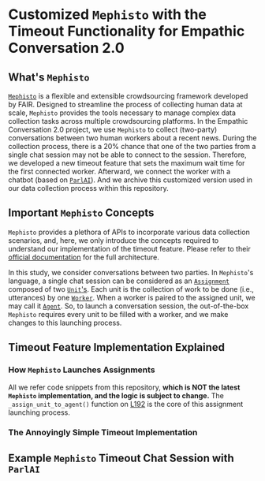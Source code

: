 # __Customized `Mephisto` with the Timeout Functionality for Empathic Conversation 2.0__

## __What's `Mephisto`__

[`Mephisto`](https://github.com/facebookresearch/Mephisto) is a flexible and extensible crowdsourcing framework developed by FAIR. Designed to streamline the process of collecting human data at scale, `Mephisto` provides the tools necessary to manage complex data collection tasks across multiple crowdsourcing platforms. In the Empathic Conversation 2.0 project, we use `Mephisto` to collect (two-party) conversations between two human workers about a recent news. During the collection process, there is a 20% chance that one of the two parties from a single chat session may not be able to connect to the session. Therefore, we developed a new timeout feature that sets the maximum wait time for the first connected worker. Afterward, we connect the worker with a chatbot (based on [`ParlAI`](https://parl.ai/docs/tutorial_basic.html)). And we archive this customized version used in our data collection process within this repository.

## __Important `Mephisto` Concepts__

`Mephisto` provides a plethora of APIs to incorporate various data collection scenarios, and, here, we only introduce the concepts required to understand our implementation of the timeout feature. Please refer to their [official documentation](https://mephisto.ai/docs/explanations/architecture_overview/) for the full architecture.

In this study, we consider conversations between two parties. In `Mephisto`'s language, a single chat session can be considered as an [`Assignment`](https://mephisto.ai/docs/explanations/architecture_overview/#assignment) composed of two [`Unit`'s](https://mephisto.ai/docs/explanations/architecture_overview/#unit). Each unit is the collection of work to be done (i.e., utterances) by one [`Worker`](https://mephisto.ai/docs/explanations/architecture_overview/#worker). When a worker is paired to the assigned unit, we may call it [`Agent`](https://mephisto.ai/docs/explanations/architecture_overview/#agent). So, to launch a conversation session, the out-of-the-box `Mephisto` requires every unit to be filled with a worker, and we make changes to this launching process.

## __Timeout Feature Implementation Explained__

### __How `Mephisto` Launches Assignments__

All we refer code snippets from this repository, __which is NOT the latest `Mephisto` implementation, and the logic is subject to change.__ The `_assign_unit_to_agent()` function on [L192]() is the core of this assignment launching process.

### __The Annoyingly Simple Timeout Implementation__

## __Example `Mephisto` Timeout Chat Session with `ParlAI`__
